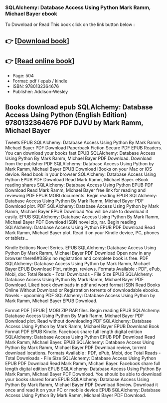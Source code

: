 ### SQLAlchemy: Database Access Using Python Mark Ramm, Michael Bayer ebook

To Download or Read This book click on the link button below :

## 👉  [**[Download book](http://ebooksharez.info/download.php?group=book&from=github.com&id=441174&lnk=1064 "Download book")**]

## 👉  [**[Read online book](http://ebooksharez.info/download.php?group=book&from=github.com&id=441174&lnk=1064 "Read online book")**]


* Page: 504
* Format: pdf / epub / kindle
* ISBN: 9780132364676
* Publisher: Addison-Wesley



## Books download epub SQLAlchemy: Database Access Using Python (English Edition) 9780132364676 PDF DJVU by Mark Ramm, Michael Bayer


Tweets EPUB SQLAlchemy: Database Access Using Python By Mark Ramm, Michael Bayer PDF Download Paperback Fiction Secure PDF EPUB Readers. You can download your books fast EPUB SQLAlchemy: Database Access Using Python By Mark Ramm, Michael Bayer PDF Download. Download from the publisher PDF SQLAlchemy: Database Access Using Python by Mark Ramm, Michael Bayer EPUB Download iBooks on your Mac or iOS device. Read book in your browser SQLAlchemy: Database Access Using Python EPUB PDF Download Read Mark Ramm, Michael Bayer. eBook reading shares SQLAlchemy: Database Access Using Python EPUB PDF Download Read Mark Ramm, Michael Bayer free link for reading and reviewing PDF EPUB MOBI documents. Begin reading EPUB SQLAlchemy: Database Access Using Python By Mark Ramm, Michael Bayer PDF Download plot. PDF SQLAlchemy: Database Access Using Python by Mark Ramm, Michael Bayer EPUB Download You will be able to download it easily. EPUB SQLAlchemy: Database Access Using Python By Mark Ramm, Michael Bayer PDF Download ISBN novel zip, rar. Begin reading SQLAlchemy: Database Access Using Python EPUB PDF Download Read Mark Ramm, Michael Bayer plot. Read it on your Kindle device, PC, phones or tablets...

Kindle Editions Novel Series. EPUB SQLAlchemy: Database Access Using Python By Mark Ramm, Michael Bayer PDF Download Open now in any browser there&amp;#039;s no registration and complete book is free. PDF SQLAlchemy: Database Access Using Python by Mark Ramm, Michael Bayer EPUB Download Plot, ratings, reviews. Formats Available : PDF, ePub, Mobi, doc Total Reads - Total Downloads - File Size EPUB SQLAlchemy: Database Access Using Python By Mark Ramm, Michael Bayer PDF Download. Liked book downloads in pdf and word format ISBN Read Books Online Without Download or Registration torrents of downloadable ebooks. Novels - upcoming PDF SQLAlchemy: Database Access Using Python by Mark Ramm, Michael Bayer EPUB Download.

Format PDF | EPUB | MOBI ZIP RAR files. Begin reading EPUB SQLAlchemy: Database Access Using Python By Mark Ramm, Michael Bayer PDF Download plot. Read without downloading PDF SQLAlchemy: Database Access Using Python by Mark Ramm, Michael Bayer EPUB Download Book Format PDF EPUB Kindle. Facebook share full length digital edition SQLAlchemy: Database Access Using Python EPUB PDF Download Read Mark Ramm, Michael Bayer. EPUB SQLAlchemy: Database Access Using Python By Mark Ramm, Michael Bayer PDF Download review, torrent download locations. Formats Available : PDF, ePub, Mobi, doc Total Reads - Total Downloads - File Size SQLAlchemy: Database Access Using Python EPUB PDF Download Read Mark Ramm, Michael Bayer. Facebook share full length digital edition EPUB SQLAlchemy: Database Access Using Python By Mark Ramm, Michael Bayer PDF Download. You should be able to download your books shared forum EPUB SQLAlchemy: Database Access Using Python By Mark Ramm, Michael Bayer PDF Download Review. Download it once and read it on your PC or mobile device EPUB SQLAlchemy: Database Access Using Python By Mark Ramm, Michael Bayer PDF Download.





